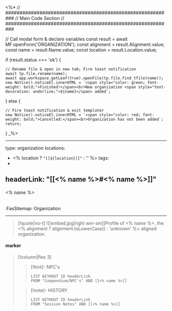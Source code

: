<%*
// ###########################################################
//                        Main Code Section
// ###########################################################

// Call modal form & declare variables
const result = await MF.openForm('ORGANIZATION');
const alignment = result.Alignment.value;
const name = result.Name.value;
const location = result.Location.value;

if (result.status === 'ok') {

    // Rename file & open in new tab; Fire toast notification
    await tp.file.rename(name);
    await app.workspace.getLeaf(true).openFile(tp.file.find_tfile(name));
    new Notice().noticeEl.innerHTML = `<span style="color: green; font-weight: bold;">Finished!</span><br>New organization <span style="text-decoration: underline;">${name}</span> added`;

} else {

    // Fire toast notification & exit templater
    new Notice().noticeEl.innerHTML = `<span style="color: red; font-weight: bold;">Cancelled:</span><br>Organization has not been added`;
    return;
}
_%>

---
type: organization
locations:
 - <% location ? `"[[${location}]]"` : '' %>
tags:
 - 
headerLink: "[[<% name %>#<% name %>]]"
---

###### <% name %>
<span class="sub2">:FasSitemap: Organization</span>
___

> [!quote|no-t]
>![[embed.jpg|right wm-sm]]Profile of <% name %>, the <% alignment ? alignment.toLowerCase() : 'unknown' %> aligned organization.

#### marker
> [!column|flex 3]
>>[!hint]- NPC's
>>```dataview
>>LIST WITHOUT ID headerLink
>>FROM "Compendium/NPC's" AND [[<% name %>]]
>
>>[!note]- HISTORY
>>```dataview
>>LIST WITHOUT ID headerLink
>>FROM "Session Notes" AND [[<% name %>]]